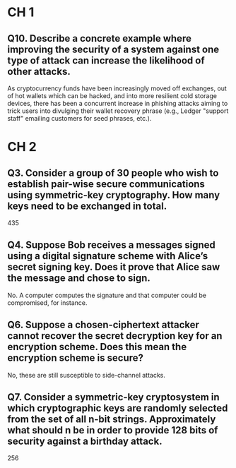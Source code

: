 # CH 1

## Q10. Describe a concrete example where improving the security of a system against one type of attack can increase the likelihood of other attacks.

As cryptocurrency funds have been increasingly moved off exchanges, out of hot wallets which can be hacked, and into more resilient cold storage devices, there has been a concurrent increase in phishing attacks aiming to trick users into divulging their wallet recovery phrase (e.g., Ledger "support staff" emailing customers for seed phrases, etc.).

# CH 2

## Q3. Consider a group of 30 people who wish to establish pair-wise secure communications using symmetric-key cryptography. How many keys need to be exchanged in total.
435

## Q4. Suppose Bob receives a messages signed using a digital signature scheme with Alice’s secret signing key. Does it prove that Alice saw the message and chose to sign.
No. A computer computes the signature and that computer could be compromised, for instance.

## Q6. Suppose a chosen-ciphertext attacker cannot recover the secret decryption key for an encryption scheme. Does this mean the encryption scheme is secure?
No, these are still susceptible to side-channel attacks.


## Q7. Consider a symmetric-key cryptosystem in which cryptographic keys are randomly selected from the set of all n-bit strings. Approximately what should n be in order to provide 128 bits of security against a birthday attack.
256
